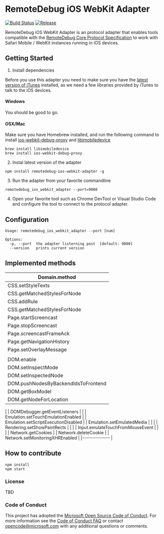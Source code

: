 # RemoteDebug iOS WebKit Adapter

[![Build Status](https://travis-ci.org/RemoteDebug/remotedebug-ios-webkit-adapter.svg?branch=master)](https://travis-ci.org/RemoteDebug/remotedebug-ios-webkit-adapter) <a href="https://github.com/RemoteDebug/remotedebug-ios-webkit-adapter/releases"><img src="https://img.shields.io/github/release/RemoteDebug/remotedebug-ios-webkit-adapter.svg" alt="Release"></a>

RemoteDebug iOS WebKit Adapter is an protocol adapter that enables tools compatible with the [RemoteDebug Core Protocol Specification]() to work with Safari Mobile / WebKit instances running in iOS devices. 

## Getting Started

1) Install dependencies

Before you use this adapter you need to make sure you have the [latest version of iTunes](http://www.apple.com/itunes/download/) installed, as we need a few libraries provided by iTunes to talk to the iOS devices.

#### Windows
You should be good to go.

#### OSX/Mac
Make sure you have Homebrew installed, and run the following command to install [ios-webkit-debug-proxy](https://github.com/google/ios-webkit-debug-proxy) and [libimobiledevice](https://github.com/libimobiledevice/libimobiledevice)

```
brew install libimobiledevice
brew install ios-webkit-debug-proxy
```

2) Instal latest version of the adapter

```
npm install remotedebug-ios-webkit-adapter -g
```

3) Run the adapter from your favorite commandline

```
remotedebug_ios_webkit_adapter --port=9000
```

4) Open your favorite tool such as Chrome DevTool or Visual Studio Code and configure the tool to connect to the protocol adapter.

## Configuration

```
Usage: remotedebug_ios_webkit_adapter --port [num]

Options:
  -p, --port  the adapter listerning post  [default: 9000]
  --version   prints current version

```

## Implemented methods

| Domain.method |
|------- |
| CSS.setStyleTexts |
| CSS.getMatchedStylesForNode |
| CSS.addRule |
| CSS.getMatchedStylesForNode |
| Page.startScreencast |
| Page.stopScreencast |
| Page.screencastFrameAck |
| Page.getNavigationHistory |
| Page.setOverlayMessage |
|  |
| DOM.enable |
| DOM.setInspectMode |
| DOM.setInspectedNode |
| DOM.pushNodesByBackendIdsToFrontend |
| DOM.getBoxModel |
| DOM.getNodeForLocation |
| 
| DOMDebugger.getEventListeners |
| 
| Emulation.setTouchEmulationEnabled |
| Emulation.setScriptExecutionDisabled |
| Emulation.setEmulatedMedia |
|  |
| Rendering.setShowPaintRects |
|  |
| Input.emulateTouchFromMouseEvent |
|  |
| Network.getCookies |
| Network.deleteCookie |
| Network.setMonitoringXHREnabled |
|-------------- |

## How to contribute

```
npm install
npm start
```

### License
TBD

### Code of Conduct
This project has adopted the [Microsoft Open Source Code of Conduct](https://opensource.microsoft.com/codeofconduct/). For more information see the [Code of Conduct FAQ](https://opensource.microsoft.com/codeofconduct/faq/) or contact [opencode@microsoft.com](mailto:opencode@microsoft.com) with any additional questions or comments.
